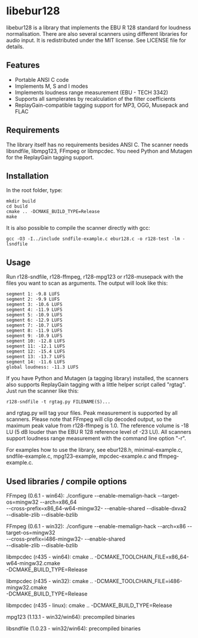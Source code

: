 libebur128
==========

libebur128 is a library that implements the EBU R 128 standard for loudness
normalisation.
There are also several scanners using different libraries for audio input.
It is redistributed under the MIT license. See LICENSE file for details.

Features
--------

* Portable ANSI C code
* Implements M, S and I modes
* Implements loudness range measurement (EBU - TECH 3342)
* Supports all samplerates by recalculation of the filter coefficients
* ReplayGain-compatible tagging support for MP3, OGG, Musepack and FLAC


Requirements
------------

The library itself has no requirements besides ANSI C.
The scanner needs libsndfile, libmpg123, FFmpeg or libmpcdec.
You need Python and Mutagen for the ReplayGain tagging support.


Installation
-----------

In the root folder, type:

    mkdir build
    cd build
    cmake .. -DCMAKE_BUILD_TYPE=Release
    make


It is also possible to compile the scanner directly with gcc:

    gcc -O3 -I../include sndfile-example.c ebur128.c -o r128-test -lm -lsndfile


Usage
-----

Run r128-sndfile, r128-ffmpeg, r128-mpg123 or r128-musepack with the files you
want to scan as arguments.
The output will look like this:

    segment 1: -9.8 LUFS
    segment 2: -9.9 LUFS
    segment 3: -10.6 LUFS
    segment 4: -11.9 LUFS
    segment 5: -10.9 LUFS
    segment 6: -12.9 LUFS
    segment 7: -10.7 LUFS
    segment 8: -11.9 LUFS
    segment 9: -10.9 LUFS
    segment 10: -12.8 LUFS
    segment 11: -12.1 LUFS
    segment 12: -15.4 LUFS
    segment 13: -13.7 LUFS
    segment 14: -11.6 LUFS
    global loudness: -11.3 LUFS


If you have Python and Mutagen (a tagging library) installed, the scanners also
supports ReplayGain tagging with a little helper script called "rgtag". Just
run the scanner like this:

    r128-sndfile -t rgtag.py FILENAME(S)...

and rgtag.py will tag your files. Peak measurement is supported by all scanners.
Please note that FFmpeg will clip decoded output, so the maximum peak value from
r128-ffmpeg is 1.0.
The reference volume is -18 LU (5 dB louder than the EBU R 128 reference level
of -23 LU).
All scanners support loudness range measurement with the command line
option "-r".

For examples how to use the library, see ebur128.h, minimal-example.c,
sndfile-example.c, mpg123-example, mpcdec-example.c and ffmpeg-example.c.




Used libraries / compile options
--------------------------------

FFmpeg (0.6.1 - win64):
./configure --enable-memalign-hack --target-os=mingw32 --arch=x86_64 \
            --cross-prefix=x86_64-w64-mingw32- --enable-shared --disable-dxva2 \
            --disable-zlib --disable-bzlib

FFmpeg (0.6.1 - win32):
./configure --enable-memalign-hack --arch=x86 --target-os=mingw32 \
            --cross-prefix=i486-mingw32- --enable-shared \
            --disable-zlib --disable-bzlib

libmpcdec (r435 - win64):
cmake .. -DCMAKE_TOOLCHAIN_FILE=x86_64-w64-mingw32.cmake \
         -DCMAKE_BUILD_TYPE=Release

libmpcdec (r435 - win32):
cmake .. -DCMAKE_TOOLCHAIN_FILE=i486-mingw32.cmake \
         -DCMAKE_BUILD_TYPE=Release

libmpcdec (r435 - linux):
cmake .. -DCMAKE_BUILD_TYPE=Release

mpg123 (1.13.1 - win32/win64): precompiled binaries

libsndfile (1.0.23 - win32/win64): precompiled binaries
